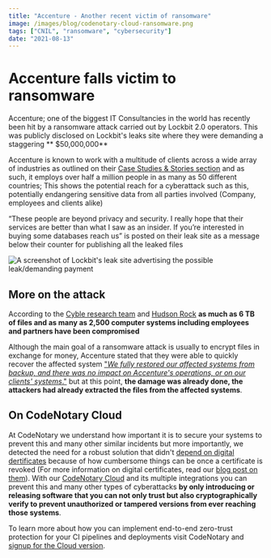 ```yaml
---
title: "Accenture - Another recent victim of ransomware"
image: /images/blog/codenotary-cloud-ransomware.png
tags: ["CNIL", "ransomware", "cybersecurity"]
date: "2021-08-13"
---
```

# Accenture falls victim to ransomware
Accenture; one of the biggest IT Consultancies in the world has recently been hit by a ransomware attack carried out by Lockbit 2.0 operators. This was publicly disclosed on Lockbit's leaks site where they were demanding a staggering ** $50,000,000**

Accenture is known to work with a multitude of clients across a wide array of industries as outlined on their [Case Studies & Stories section](https://www.accenture.com/us-en/about/company-index) and as such, it employs over half a million people in as many as 50 different countries; This shows the potential reach for a cyberattack such as this, potentially endangering sensitive data from all parties involved (Company, employees and clients alike)

“These people are beyond privacy and security. I really hope that their services are better than what I saw as an insider. If you’re interested in buying some databases reach us” is posted on their leak site as a message below their counter for publishing all the leaked files

![A screenshot of Lockbit's leak site advertising the possible leak/demanding payment](/images/blog/accenture_ransom.png)

## More on the attack

According to the [Cyble research team](https://twitter.com/AuCyble/status/1425422006690881541)  and [Hudson Rock](https://twitter.com/HRock/status/1425447533598453760?ref_src=twsrc%5Etfw%7Ctwcamp%5Etweetembed%7Ctwterm%5E1425447533598453760%7Ctwgr%5E%7Ctwcon%5Es1_c10&ref_url=https%3A%2F%2Fwww.bleepingcomputer.com%2Fnews%2Fsecurity%2Faccenture-confirms-hack-after-lockbit-ransomware-data-leak-threats%2F) **as much as 6 TB of files and as many as 2,500 computer systems including employees and partners have been compromised**

Although the main goal of a ransomware attack is usually to encrypt files in exchange for money, Accenture stated that they were able to quickly recover the affected system ["*We fully restored our affected systems from backup, and there was no impact on Accenture's operations, or on our clients' systems*."](https://www.nasdaq.com/articles/accenture-restores-affected-systems-after-reported-ransomware-attack-2021-08-11) but at this point, **the damage was already done, the attackers had already extracted the files from the affected systems**.

## On CodeNotary Cloud
At CodeNotary we understand how important it is to secure your systems to prevent this and many other similar incidents but more importantly, we detected the need for a robust solution that didn't [depend on digital dertificates](https://www.codenotary.com/blog/when-digital-certificates-fail) because of how cumbersome things can be once a certificate is revoked (For more information on digital certificates, read our [blog post on them](https://www.codenotary.com/blog/when-digital-certificates-fail)). 
With our [CodeNotary Cloud](https://www.codenotary.com/products/ci-cd) and its multiple integrations you can prevent this and many other types of cyberattacks **by only introducing or releasing software that you can not only trust but also cryptographically verify to prevent unauthorized or tampered versions from ever reaching those systems**.

To learn more about how you can implement end-to-end zero-trust protection for your CI pipelines and deployments visit CodeNotary and [signup for the Cloud version](https://www.codenotary.com/products/ci-cd).